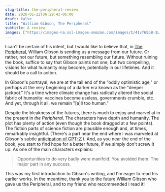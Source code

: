 ```yaml
---
slug-title: the-peripheral-review
date: 2020-01-22T06:29:43-06:00
draft: false
title: "William Gibson, The Peripheral"
subtitle: A review
images: ["https://images-na.ssl-images-amazon.com/images/I/41vf65pB-1L._SX331_BO1,204,203,200_.jpg"]
---
```


I can't be certain of his intent, but I would like to believe that, in [The Peripheral](https://www.amazon.com/Peripheral-William-Gibson/dp/0425276236), William Gibson is sending us a message from our future. Or rather, not our future, but something resembling our future. Without ruining the book, suffice to say that Gibson paints not one, but two compelling, visions for what humanity may become, potentially in our lifetimes. And it should be a call to action.

In Gibson's portrayal, we are at the tail end of the "oddly optimistic age," or perhaps at the very beginning of a darker era known as the "deeper jackpot." It's a time where climate change has radically altered the social fabric of humanity: vaccines become useless, governments crumble, etc. And yet, through it all, we remain "[a]ll too human."

Despite the bleakness of the futures, there is much to enjoy and marvel at in the present in *the Peripheral*. The characters have depth and humanity. The plot has plenty of action (even though the book dragged at a few points). The fiction parts of science fiction are plausible enough and, at times, remarkably insightful. (There's a part near the end where I was marveled at Gibson's subtle [anticipation of GPT-2](https://openai.com/blog/better-language-models/)]). And, as you near the end of the book, you start to find hope for a better future, if we simply don't screw it up. As one of the main characters explains:

> Opportunities to do very badly were manifold. You avoided them. The major part in any success.

This was my first introduction to Gibson's writing, and I'm eager to read his earlier works. In the meantime, thank you to the future William Gibson who gave us the Peripheral, and to my friend who recommended I read it!
